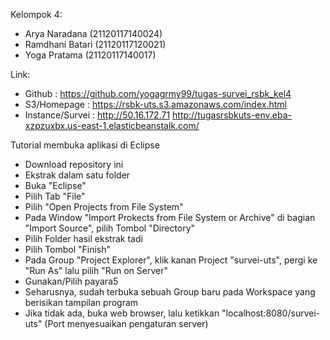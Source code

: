 Kelompok 4:
- Arya Naradana	(21120117140024)
- Ramdhani Batari	(21120117120021)
- Yoga Pratama	(21120117140017)

Link:
- Github			    : 	https://github.com/yogagrmy99/tugas-survei_rsbk_kel4
- S3/Homepage		  : https://rsbk-uts.s3.amazonaws.com/index.html
- Instance/Survei	: http://50.16.172.71 http://tugasrsbkuts-env.eba-xzpzuxbx.us-east-1.elasticbeanstalk.com/

Tutorial membuka aplikasi di Eclipse

- Download repository ini
- Ekstrak dalam satu folder
- Buka "Eclipse"
- Pilih Tab "File"
- Pilih "Open Projects from File System"
- Pada Window "Import Prokects from File System or Archive" di bagian "Import Source", pilih Tombol "Directory"
- Pilih Folder hasil ekstrak tadi
- Pilih Tombol "Finish"
- Pada Group "Project Explorer", klik kanan Project "survei-uts", pergi ke "Run As" lalu pilih "Run on Server"
- Gunakan/Pilih payara5
- Seharusnya, sudah terbuka sebuah Group baru pada Workspace yang berisikan tampilan program
- Jika tidak ada, buka web browser, lalu ketikkan "localhost:8080/survei-uts" (Port menyesuaikan pengaturan server)
